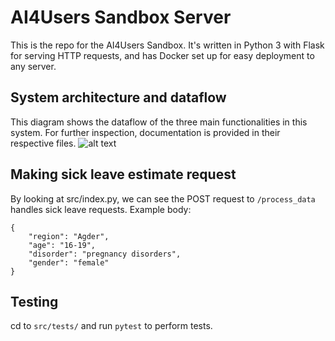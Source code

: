 # AI4Users Sandbox Server
This is the repo for the AI4Users Sandbox. It's written in Python 3 with Flask for serving HTTP requests, and has Docker set up for easy deployment to any server.

## System architecture and dataflow
This diagram shows the dataflow of the three main functionalities in this system. 
For further inspection, documentation is provided in their respective files.
![alt text](https://github.com/[gardc]/[ai4-users-sandbox]/img/[main]/system_architecture.png?raw=true)

## Making sick leave estimate request
By looking at src/index.py, we can see the POST request to `/process_data` handles sick leave requests. Example body:
```
{
	"region": "Agder",
	"age": "16-19",
	"disorder": "pregnancy disorders",
	"gender": "female"
}
```

## Testing
cd to `src/tests/` and run `pytest` to perform tests.
